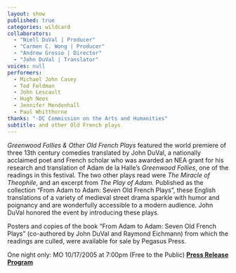 ```yaml
---
layout: show
published: true
categories: wildcard
collaborators: 
  - "Niell DuVal | Producer"
  - "Carmen C. Wong | Producer"
  - "Andrew Grosso | Director"
  - "John DuVal | Translator"
voices: null
performers: 
  - Michael John Casey
  - Ted Feldman
  - John Lescault
  - Hugh Nees
  - Jennifer Mendenhall
  - Paul Whitthorne
thanks: "-DC Commission on the Arts and Humanities"
subtitle: and other Old French plays
---
```


_Greenwood Follies & Other Old French Plays_ featured the world premiere of three 13th century comedies translated by John DuVal, a nationally acclaimed poet and French scholar who was awarded an NEA grant for his research and translation of Adam de la Halle’s _Greenwood Follies_, one of the readings in this festival. The two other plays read were _The Miracle of Theophile_, and an excerpt from _The Play of Adam_. Published as the collection “From Adam to Adam: Seven Old French Plays”, these English translations of a variety of medieval street drama sparkle with humor and poignancy and are wonderfully accessible to a modern audience. John DuVal honored the event by introducing these plays.

Posters and copies of the book “From Adam to Adam: Seven Old French Plays” (co-authored by John DuVal and Raymond Eichmann) from which the readings are culled, were available for sale by Pegasus Press.

One night only: MO 10/17/2005 at 7:00pm (Free to the Public)
**[Press Release](https://www.dropbox.com/s/rg6gwmlpxn9se8r/GreewoodFollies-PressRelease.pdf)**
**[Program](https://www.dropbox.com/s/331vnp3mgx98tzx/GreenwoodFollies-Program.pdf)**
